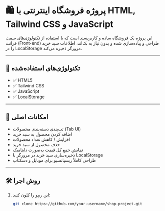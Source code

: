 # 🛍️ پروژه فروشگاه اینترنتی با HTML, Tailwind CSS و JavaScript

این پروژه یک فروشگاه ساده و کاربرپسند است که با استفاده از تکنولوژی‌های سمت فرانت (Front-end) طراحی و پیاده‌سازی شده و بدون نیاز به بک‌اند، اطلاعات سبد خرید را در LocalStorage مرورگر ذخیره می‌کند.

---


## 🚀 تکنولوژی‌های استفاده‌شده

- ✅ HTML5
- ✅ Tailwind CSS
- ✅ JavaScript 
- ✅ LocalStorage

---

## 🎯 امکانات اصلی

- تب‌بندی دسته‌بندی محصولات (Tab UI)
- اضافه کردن محصول به سبد خرید
- افزایش / کاهش تعداد محصولات
- حذف محصول از سبد خرید
- نمایش جمع کل قیمت به‌صورت داینامیک
- ذخیره‌سازی سبد خرید در مرورگر با LocalStorage
- طراحی کاملاً ریسپانسیو برای موبایل و دسکتاپ

---

## 🛠️ روش اجرا

1. این ریپو را کلون کنید:
   ```bash
   git clone https://github.com/your-username/shop-project.git

